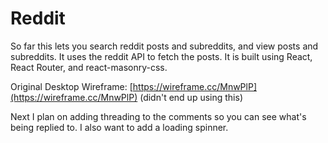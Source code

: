 # Reddit

So far this lets you search reddit posts and subreddits, and view posts and subreddits. It uses the reddit API to fetch the posts. It is built using React, React Router, and react-masonry-css.

Original Desktop Wireframe: [https://wireframe.cc/MnwPlP](https://wireframe.cc/MnwPlP) (didn't end up using this)

Next I plan on adding threading to the comments so you can see what's being replied to.
I also want to add a loading spinner.